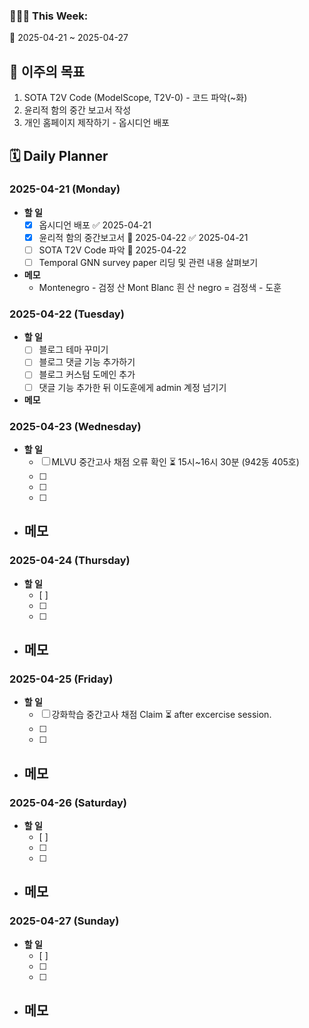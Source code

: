 ### 🙆🏻‍♂️ This Week:
🌸 2025-04-21 ~ 2025-04-27
 
## 🌟 이주의 목표
1. SOTA T2V Code (ModelScope, T2V-0) - 코드 파악(~화)
2. 윤리적 함의 중간 보고서 작성
3. 개인 홈페이지 제작하기 - 옵시디언 배포

## 🗓️ Daily Planner
### 2025-04-21 (Monday)
- **할 일**
  - [x] 옵시디언 배포 ✅ 2025-04-21
  - [x] 윤리적 함의 중간보고서 📅 2025-04-22 ✅ 2025-04-21
  - [ ] SOTA T2V Code 파악 📅 2025-04-22 
  - [ ] Temporal GNN survey paper 리딩 및 관련 내용 살펴보기
- **메모**
  - Montenegro - 검정 산 Mont Blanc 흰 산 negro = 검정색 - 도훈

### 2025-04-22 (Tuesday)
- **할 일**
  - [ ] 블로그 테마 꾸미기
  - [ ] 블로그 댓글 기능 추가하기
  - [ ] 블로그 커스텀 도메인 추가
  - [ ] 댓글 기능 추가한 뒤 이도훈에게 admin 계정 넘기기 
- **메모**
  

### 2025-04-23 (Wednesday)
- **할 일**
  - [ ] MLVU 중간고사 채점 오류 확인 ⏳ 15시~16시 30분 (942동 405호)
  - [ ] 
  - [ ] 
  - [ ] 
- **메모**
  - 

### 2025-04-24 (Thursday)
- **할 일**
  - [ ] 
  - [ ] 
  - [ ] 
- **메모**
  - 

### 2025-04-25 (Friday)
- **할 일**
  - [ ] 강화학습 중간고사 채점 Claim ⏳ after excercise session.
  - [ ] 
  - [ ] 
- **메모**
  - 

### 2025-04-26 (Saturday)
- **할 일**
  - [ ] 
  - [ ] 
  - [ ] 
- **메모**
  - 

### 2025-04-27 (Sunday)
- **할 일**
  - [ ] 
  - [ ] 
  - [ ] 
- **메모**
  - 
